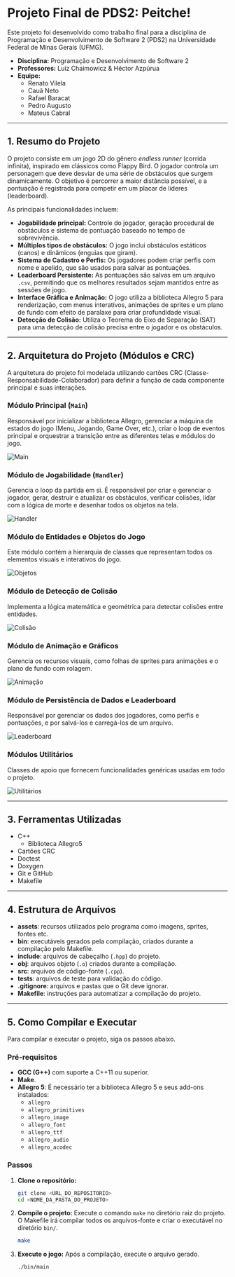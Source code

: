 # Projeto Final de PDS2: Peitche!

Este projeto foi desenvolvido como trabalho final para a disciplina de Programação e Desenvolvimento de Software 2 (PDS2) na Universidade Federal de Minas Gerais (UFMG).

- **Disciplina:** Programação e Desenvolvimento de Software 2
- **Professores:** Luiz Chaimowicz & Héctor Azpúrua
- **Equipe:**
  - Renato Vilela
  - Cauã Neto
  - Rafael Baracat
  - Pedro Augusto
  - Mateus Cabral

---

## 1\. Resumo do Projeto

O projeto consiste em um jogo 2D do gênero _endless runner_ (corrida infinita), inspirado em clássicos como Flappy Bird. O jogador controla um personagem que deve desviar de uma série de obstáculos que surgem dinamicamente. O objetivo é percorrer a maior distância possível, e a pontuação é registrada para competir em um placar de líderes (leaderboard).

As principais funcionalidades incluem:

- **Jogabilidade principal:** Controle do jogador, geração procedural de obstáculos e sistema de pontuação baseado no tempo de sobrevivência.
- **Múltiplos tipos de obstáculos:** O jogo inclui obstáculos estáticos (canos) e dinâmicos (enguias que giram).
- **Sistema de Cadastro e Perfis:** Os jogadores podem criar perfis com nome e apelido, que são usados para salvar as pontuações.
- **Leaderboard Persistente:** As pontuações são salvas em um arquivo `.csv`, permitindo que os melhores resultados sejam mantidos entre as sessões de jogo.
- **Interface Gráfica e Animação:** O jogo utiliza a biblioteca Allegro 5 para renderização, com menus interativos, animações de sprites e um plano de fundo com efeito de paralaxe para criar profundidade visual.
- **Detecção de Colisão:** Utiliza o Teorema do Eixo de Separação (SAT) para uma detecção de colisão precisa entre o jogador e os obstáculos.

---

## 2\. Arquitetura do Projeto (Módulos e CRC)

A arquitetura do projeto foi modelada utilizando cartões CRC (Classe-Responsabilidade-Colaborador) para definir a função de cada componente principal e suas interações.

### Módulo Principal (`Main`)

Responsável por inicializar a biblioteca Allegro, gerenciar a máquina de estados do jogo (Menu, Jogando, Game Over, etc.), criar o loop de eventos principal e orquestrar a transição entre as diferentes telas e módulos do jogo.

![Main](assets/Cards/Main.png)

### Módulo de Jogabilidade (`Handler`)

Gerencia o loop da partida em si. É responsável por criar e gerenciar o jogador, gerar, destruir e atualizar os obstáculos, verificar colisões, lidar com a lógica de morte e desenhar todos os objetos na tela.

![Handler](assets/Cards/Jogabilidade.png)

### Módulo de Entidades e Objetos do Jogo

Este módulo contém a hierarquia de classes que representam todos os elementos visuais e interativos do jogo.

![Objetos](assets/Cards/Objetos%20do%20jogo%20e%20entidades.png)

### Módulo de Detecção de Colisão

Implementa a lógica matemática e geométrica para detectar colisões entre entidades.

![Colisão](assets/Cards/Detecção%20de%20colisão.png)

### Módulo de Animação e Gráficos

Gerencia os recursos visuais, como folhas de sprites para animações e o plano de fundo com rolagem.

![Animação](assets/Cards/Animação%20e%20gráficos.png)

### Módulo de Persistência de Dados e Leaderboard

Responsável por gerenciar os dados dos jogadores, como perfis e pontuações, e por salvá-los e carregá-los de um arquivo.

![Leaderboard](assets/Cards/Leaderboard%20e%20Persistência%20de%20Dados.png)

### Módulos Utilitários

Classes de apoio que fornecem funcionalidades genéricas usadas em todo o projeto.

![Utilitários](assets/Cards/Utilitários.png)

---

## 3\. Ferramentas Utilizadas

- C++
  - Biblioteca Allegro5
- Cartões CRC
- Doctest
- Doxygen
- Git e GitHub
- Makefile

---

## 4\. Estrutura de Arquivos

- **assets**: recursos utilizados pelo programa como imagens, sprites, fontes etc.
- **bin**: executáveis gerados pela compilação, criados durante a compilação pelo Makefile.
- **include**: arquivos de cabeçalho (`.hpp`) do projeto.
- **obj**: arquivos objeto (`.o`) criados durante a compilação.
- **src**: arquivos de código-fonte (`.cpp`).
- **tests**: arquivos de teste para validação do código.
- **.gitignore**: arquivos e pastas que o Git deve ignorar.
- **Makefile**: instruções para automatizar a compilação do projeto.

---

## 5\. Como Compilar e Executar

Para compilar e executar o projeto, siga os passos abaixo.

### Pré-requisitos

- **GCC (G++)** com suporte a C++11 ou superior.
- **Make**.
- **Allegro 5**: É necessário ter a biblioteca Allegro 5 e seus add-ons instalados:
  - `allegro`
  - `allegro_primitives`
  - `allegro_image`
  - `allegro_font`
  - `allegro_ttf`
  - `allegro_audio`
  - `allegro_acodec`

### Passos

1.  **Clone o repositório:**

    ```bash
    git clone <URL_DO_REPOSITORIO>
    cd <NOME_DA_PASTA_DO_PROJETO>
    ```

2.  **Compile o projeto:**
    Execute o comando `make` no diretório raiz do projeto. O Makefile irá compilar todos os arquivos-fonte e criar o executável no diretório `bin/`.

    ```bash
    make
    ```

3.  **Execute o jogo:**
    Após a compilação, execute o arquivo gerado.

    ```bash
    ./bin/main
    ```
